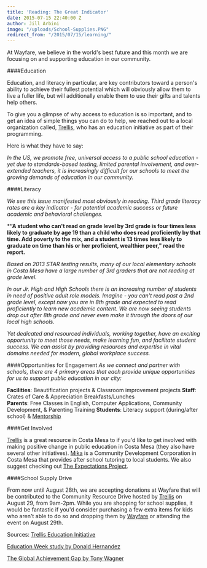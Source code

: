 ```yaml
---
title: 'Reading: The Great Indicator'
date: 2015-07-15 22:40:00 Z
author: Jill Arbini
image: "/uploads/School-Supplies.PNG"
redirect_from: "/2015/07/15/learning/"
---
```


At Wayfare, we believe in the world's best future and this month we are focusing on and supporting education in our community.

####Education

Education, and literacy in particular, are key contributors toward a person's ability to achieve their fullest potential which will obviously allow them to live a fuller life, but will additionally enable them to use their gifts and talents help others. 

<!-- more -->

To give you a glimpse of why access to education is so important, and to get an idea of simple things you can do to help, we reached out to a local organization called, [Trellis](http://www.wearetrellis.com), who has an education initiative as part of their programming.

Here is what they have to say:  

*In the US, we promote free, universal access to a public school education - yet due to standards-based testing, limited parental involvement, and over-extended teachers, it is increasingly difficult for our schools to meet the growing demands of education in our community.*

####Literacy

*We see this issue manifested most obviously in reading. Third grade literacy rates are a key indicator - for potential academic success or future academic and behavioral challenges.* 

***“A student who can't read on grade level by 3rd grade is four times less likely to graduate by age 19 than a child who does read proficiently by that time. Add poverty to the mix, and a student is 13 times less likely to graduate on time than his or her proficient, wealthier peer," read the report.** 

*Based on 2013 STAR testing results, many of our local elementary schools in Costa Mesa have a large number of 3rd graders that are not reading at grade level.* 

*In our Jr. High and High Schools there is an increasing number of students in need of positive adult role models. Imagine - you can't read past a 2nd grade level, except now you are in 8th grade and expected to read proficiently to learn new academic content. We are now seeing students drop out after 8th grade and never even make it through the doors of our local high schools.* 

*Yet dedicated and resourced individuals, working together, have an exciting opportunity to meet those needs, make learning fun, and facilitate student success. We can assist by providing resources and expertise in vital domains needed for modern, global workplace success.*

####Opportunities for Engagement
*As we connect and partner with schools, there are 4 primary areas that each provide unique opportunities for us to support public education in our city:*

**Facilities**: Beautification projects & Classroom improvement projects
**Staff**: Crates of Care & Appreciation Breakfasts/Lunches   
**Parents**: Free Classes in English, Computer Applications, 
Community Development, & Parenting Training
**Students**: Literacy support (during/after school) & [Mentorship](http://blog.wayfare.io/2015/06/22/mentorship/)

####Get Involved

[Trellis](http://www.wearetrellis.com) is a great resource in Costa Mesa to if you'd like to get involved with making positive change in public education in Costa Mesa (they also have several other initiatives).  [Mika](http://www.mikacdc.org) is a Community Development Corporation in Costa Mesa that provides after school tutoring to local students. We also suggest checking out [The Expectations Project](http://www.expectations.org). 

####School Supply Drive

From now until August 28th, we are accepting donations at Wayfare that will be contributed to the Community Resource Drive hosted by [Trellis](http://www.wearetrellis.com) on August 29, from 9am-2pm.  While you are shopping for school supplies, it would be fantastic if you'd consider purchasing a few extra items for kids who aren't able to do so and dropping them by [Wayfare](http://www.wayfare.io) or attending the event on August 29th.  


Sources:
[Trellis Education Initiative](http://www.wearetrellis.com/initiatives/education)        

[Education Week study by Donald Hernandez](http://blogs.edweek.org/edweek/inside-school-research/2011/04/the_disquieting_side_effect_of.html)

[The Global Achievement Gap by Tony Wagner](http://www.tonywagner.com/69)